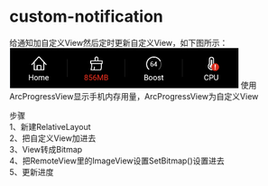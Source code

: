 # custom-notification
给通知加自定义View然后定时更新自定义View，如下图所示：
![image](https://github.com/leihupqrst/custom-notification/blob/master/notification_icon.png)
使用ArcProgressView显示手机内存用量，ArcProgressView为自定义View  

步骤    
1、新建RelativeLayout   
2、把自定义View加进去   
3、View转成Bitmap  
4、把RemoteView里的ImageView设置SetBitmap()设置进去  
5、更新进度  
